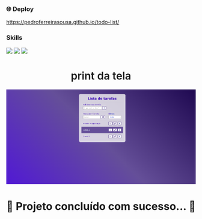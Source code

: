 ### 🌐 Deploy
<a href="">https://pedroferreirasousa.github.io/todo-list/</a>

### Skills
<div>
<img src="https://img.icons8.com/?size=100&id=v8RpPQUwv0N8&format=png&color=000000">
<img src="https://img.icons8.com/?size=100&id=21278&format=png&color=000000">
<img src="https://img.icons8.com/?size=100&id=108784&format=png&color=000000">
	
</div>



<h1 align="center" style="font-weight: 600";>print da tela</h1>
<img src="img/print-app.png">


<h1 align="center"> 
	 🚀 Projeto concluído com sucesso... 🚀
</h1>

